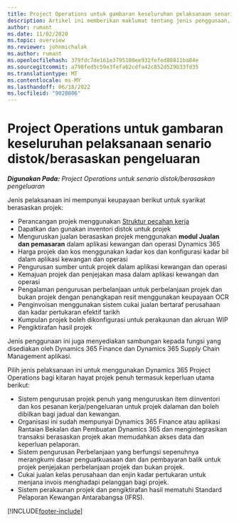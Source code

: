 ```yaml
---
title: Project Operations untuk gambaran keseluruhan pelaksanaan senario distok/berasaskan pengeluaran
description: Artikel ini memberikan maklumat tentang jenis penggunaan, Operasi Projek untuk senario berasaskan stok/pengeluaran.
author: rumant
ms.date: 11/02/2020
ms.topic: overview
ms.reviewer: johnmichalak
ms.author: rumant
ms.openlocfilehash: 379fdc7de161e3795100ee932fefed88811ba84e
ms.sourcegitcommit: a798fed5c59e3fefa62cdfa42c852d529b33fd35
ms.translationtype: MT
ms.contentlocale: ms-MY
ms.lasthandoff: 06/18/2022
ms.locfileid: "9028806"
---
```

# <a name="project-operations-for-stockedproduction-based-scenarios-deployment-overview"></a>Project Operations untuk gambaran keseluruhan pelaksanaan senario distok/berasaskan pengeluaran

_**Digunakan Pada:** Project Operations untuk senario distok/berasaskan pengeluaran_


Jenis pelaksanaan ini mempunyai keupayaan berikut untuk syarikat berasaskan projek:

- Perancangan projek menggunakan [Struktur pecahan kerja](work-breakdown-structures.md)
- Dapatkan dan gunakan inventori distok untuk projek
- Menguruskan jualan berasaskan projek menggunakan **modul Jualan dan pemasaran** dalam aplikasi kewangan dan operasi Dynamics 365
- Harga projek dan kos menggunakan kadar kos dan konfigurasi kadar bil dalam aplikasi kewangan dan operasi
- Pengurusan sumber untuk projek dalam aplikasi kewangan dan operasi
- Kemajuan projek dan penjejakan masa dalam aplikasi kewangan dan operasi
- Pengalaman pengurusan perbelanjaan untuk perbelanjaan projek dan bukan projek dengan penangkapan resit menggunakan keupayaan OCR
- Penginvoisan menggunakan sistem cukai jualan bertaraf perusahaan dan kadar pertukaran efektif tarikh
- Kumpulan projek boleh dikonfigurasi untuk perakaunan dan akruan WIP
- Pengiktirafan hasil projek

Jenis penggunaan ini juga menyediakan sambungan kepada fungsi yang disediakan oleh Dynamics 365 Finance dan Dynamics 365 Supply Chain Management aplikasi.

Pilih jenis pelaksanaan ini untuk menggunakan Dynamics 365 Project Operations bagi kitaran hayat projek penuh termasuk keperluan utama berikut:

- Sistem pengurusan projek penuh yang menguruskan item diinventori dan kos pesanan kerja/pengeluaran untuk projek dalaman dan boleh dibilkan bagi jadual dan kewangan.
- Organisasi ini sudah mempunyai Dynamics 365 Finance atau aplikasi Rantaian Bekalan dan Pembuatan Dynamics 365 dan mengintegrasikan transaksi berasaskan projek akan memudahkan akses data dan keperluan pelaporan.
- Sistem pengurusan Perbelanjaan yang berfungsi sepenuhnya merangkumi dasar penguatkuasaan dan dan pembayaran balik untuk projek penjejakan perbelanjaan projek dan bukan projek.
- Cukai jualan kelas perusahaan dan enjin kadar pertukaran untuk menjana invois menghadapi pelanggan bagi projek.
- Sistem perakaunan projek dan pengiktirafan hasil mematuhi Standard Pelaporan Kewangan Antarabangsa (IFRS).



[!INCLUDE[footer-include](../includes/footer-banner.md)]